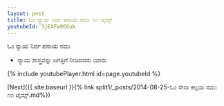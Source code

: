 ```yaml
---
layout: post
title: ಓಂ ನ್ಯಾಯ ನಿರ್ವ ಪನಾಯ ನಮಃ ೧೧ ಟೈಮ್ಸ್
youtubeId: 3jEXFw9E6uk
---
```

 
 
 ಓಂ ನ್ಯಾಯ ನಿರ್ವ ಪನಾಯ ನಮಃ  
 
 -  ನ್ಯಾಯ ಶಾಸ್ತ್ರವನ್ನು ಜಗತ್ತಿಗೆ ನೀಡಿದವರು ಯಾರು 
 
  
 
  
 
 
 
 
 
 


{% include youtubePlayer.html id=page.youtubeId %}
 
[Next]({{ site.baseurl }}{% link  split1/_posts/2014-08-25-ಓಂ ಸೇನಾ ಕಲ್ಪಯ ನಮಃ ೧೧ ಟೈಮ್ಸ್.md%})
 
